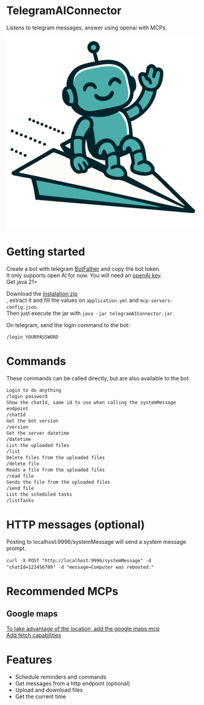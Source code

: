 # TelegramAIConnector

Listens to telegram messages, answer using openai with MCPs.

![cute mascot](https://raw.githubusercontent.com/beothorn/telegramAIConnector/refs/heads/main/logo.svg)

# Getting started

Create a bot with telegram [BotFather](https://telegram.me/BotFather) and copy the bot token.  
It only supports open AI for now. You will need an [openAi key](https://platform.openai.com/).  
Get java 21+

Download the [instalation zip](https://github.com/beothorn/telegramAIConnector/releases/download/2.0.0/telegramAIConnector_2_0_0.zip)   
, extract it and fill the values on `application.yml` and `mcp-servers-config.json`.  
Then just execute the jar with `java -jar telegramAIConnector.jar`.

On telegram, send the login command to the bot:  
```
/login YOURPASSWORD
```

# Commands

These commands can be called directly, but are also available to the bot.

```
Login to do anything
/login password
Show the chatId, same id to use when calling the systemMessage endpoint
/chatId
Get the bot version
/version
Get the server datetime
/datetime
List the uploaded files
/list
Delete files from the uploaded files
/delete file
Reads a file from the uploaded files
/read file
Sends the file from the uploaded files
/send file
List the scheduled tasks
/listTasks
```

# HTTP messages (optional)

Posting to localhost:9996/systemMessage will send a system message prompt.  

`curl -X POST "http://localhost:9996/systemMessage" -d "chatId=123456789" -d "message=Computer was rebooted."`

# Recommended MCPs

## Google maps

[To take advantage of the location, add the google maps mcp](https://github.com/modelcontextprotocol/servers/tree/main/src/google-maps)  
[Add fetch capabilities](https://github.com/modelcontextprotocol/servers/tree/main/src/fetch)

# Features

- Schedule reminders and commands
- Get messages from a http endpoint (optional)
- Upload and download files
- Get the current time